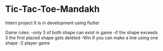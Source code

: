 # Tic-Tac-Toe-Mandakh
Intern project
It is in development using flutter
	
Game rules:
	-only 3 of both shape can exist in game	
	-if the shape exceeds 3 the first placed shape gets deleted	
	-Win if you can make a line using one shape
 	-2 player game
